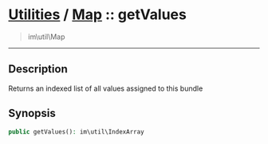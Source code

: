 # [Utilities](util.md) / [Map](util-Map.md) :: getValues
 > im\util\Map
____

## Description
Returns an indexed list of all values assigned to this bundle

## Synopsis
```php
public getValues(): im\util\IndexArray
```
